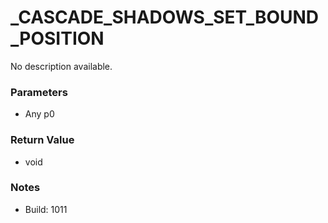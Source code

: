 # _CASCADE_SHADOWS_SET_BOUND_POSITION

No description available.

### Parameters
* Any p0

### Return Value
* void

### Notes
* Build: 1011

